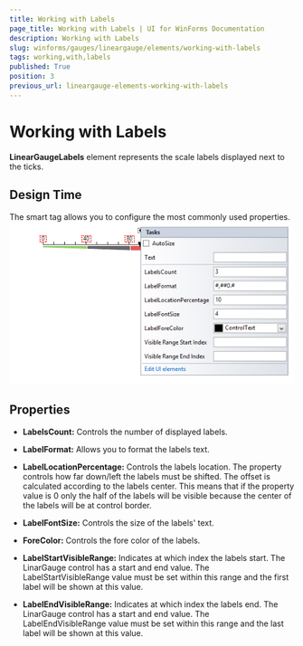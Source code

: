 ```yaml
---
title: Working with Labels
page_title: Working with Labels | UI for WinForms Documentation
description: Working with Labels
slug: winforms/gauges/lineargauge/elements/working-with-labels
tags: working,with,labels
published: True
position: 3
previous_url: lineargauge-elements-working-with-labels
---
```


# Working with Labels
 

__LinearGaugeLabels__ element represents the scale labels displayed next to the ticks.

## Design Time

The smart tag allows you to configure the most commonly used properties.![lineargauge-elements-working-with-labels 001](images/lineargauge-elements-working-with-labels001.png)

## Properties

* __LabelsCount:__ Controls the number of displayed labels.
            

* __LabelFormat:__ Allows you to format the labels text.
            

* __LabelLocationPercentage:__ Controls the labels location. The property controls how far down/left the labels must be shifted. The offset is calculated according to the labels center. This means that if the property value is 0 only the half of the labels will be visible because the center of the labels will be at control border.
            

* __LabelFontSize:__ Controls the size of the labels' text.
            

* __ForeColor:__ Controls the fore color of the labels.
            

* __LabelStartVisibleRange:__ Indicates at which index the labels start. The LinarGauge control has a start and end value. The LabelStartVisibleRange value must be set within this range and the first label will be shown at this value.
            

* __LabelEndVisibleRange:__ Indicates at which index the labels end. The LinarGauge control has a start and end value. The LabelEndVisibleRange value must be set within this range and the last label will be shown at this value.
            
